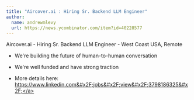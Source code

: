 ```yaml
---
title: "Aircover.ai : Hiring Sr. Backend LLM Engineer"
author:
  name: andrewmlevy
  url: https://news.ycombinator.com/item?id=40228577
---
```

Aircover.ai - Hiring Sr. Backend LLM Engineer - West Coast USA, Remote

- We&#x27;re building the future of human-to-human conversation

- We&#x27;re well funded and have strong traction

- More details here: <a href="https:&#x2F;&#x2F;www.linkedin.com&#x2F;jobs&#x2F;view&#x2F;3798186325&#x2F;" rel="nofollow">https:&#x2F;&#x2F;www.linkedin.com&#x2F;jobs&#x2F;view&#x2F;3798186325&#x2F;</a>
